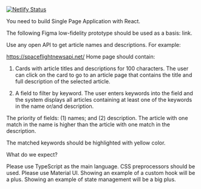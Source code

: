 [![Netlify Status](https://api.netlify.com/api/v1/badges/ef95d63b-3f01-49da-9ea4-6da6edd12096/deploy-status)](https://app.netlify.com/sites/codebridge-test-bs/deploys)

You need to build Single Page Application with React.

The following Figma low-fidelity prototype should be used as a basis: link.

Use any open API to get article names and descriptions. For example:

https://spaceflightnewsapi.net/
Home page should contain:

1. Cards with article titles and descriptions for 100 characters. The user can click on the card to go to an article page that contains the title and full description of the selected article.

2. A field to filter by keyword. The user enters keywords into the field and the system displays all articles containing at least one of the keywords in the name or/and description.

The priority of fields: (1) names; and (2) description. The article with one match in the name is higher than the article with one match in the description.

The matched keywords should be highlighted with yellow color.

What do we expect?

Please use TypeScript as the main language.
CSS preprocessors should be used.
Please use Material UI.
Showing an example of a custom hook will be a plus.
Showing an example of state management will be a big plus.
